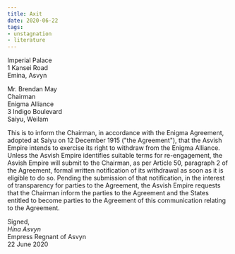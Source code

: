 ```yaml
---
title: Axit
date: 2020-06-22
tags:
- unstagnation
- literature
---
```


Imperial Palace\
1 Kansei Road\
Emina, Asvyn
<!-- excerpt -->

Mr. Brendan May\
Chairman\
Enigma Alliance\
3 Indigo Boulevard\
Saiyu, Weilam

This is to inform the Chairman, in accordance with the Enigma Agreement, adopted at Saiyu on 12 December 1915 ("the Agreement"), that the Asvish Empire intends to exercise its right to withdraw from the Enigma Alliance. Unless the Asvish Empire identifies suitable terms for re-engagement, the Asvish Empire will submit to the Chairman, as per Article 50, paragraph 2 of the Agreement, formal written notification of its withdrawal as soon as it is eligible to do so. Pending the submission of that notification, in the interest of transparency for parties to the Agreement, the Asvish Empire requests that the Chairman inform the parties to the Agreement and the States entitled to become parties to the Agreement of this communication relating to the Agreement.

Signed,\
*Hina Asvyn*\
Empress Regnant of Asvyn\
22 June 2020

